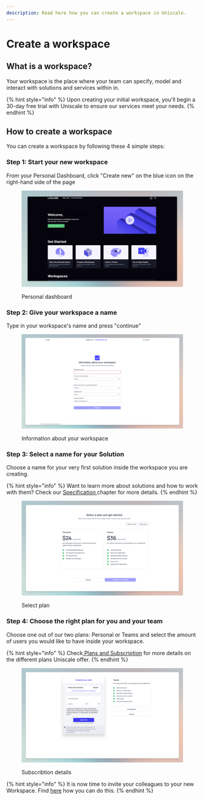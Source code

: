 ```yaml
---
description: Read here how you can create a workspace in Uniscale.
---
```


# Create a workspace

## What is a workspace?

Your workspace is the place where your team can specify, model and interact with solutions and services within in.

{% hint style="info" %}
Upon creating your initial workspace, you'll begin a 30-day free trial with Uniscale to ensure our services meet your needs.
{% endhint %}

## How to create a workspace

You can create a workspace by following these 4 simple steps:

### Step 1: Start your new workspace

From your Personal Dashboard, click "Create new" on the blue icon on the right-hand side of the page

<figure><img src="../../.gitbook/assets/CleanShot 2024-03-15 at 15.16.29.png" alt=""><figcaption><p>Personal dashboard </p></figcaption></figure>

### Step 2: Give your workspace a name

Type in your workspace's name and press "continue"

<figure><img src="../../.gitbook/assets/CleanShot 2024-03-15 at 15.05.49.png" alt=""><figcaption><p>Information about your workspace</p></figcaption></figure>

### Step 3: Select a name for your Solution

Choose a name for your very first solution inside the workspace you are creating.

{% hint style="info" %}
Want to learn more about solutions and how to work with them? Check our [Specification ](https://help.uniscale.com/using-uniscale/specification)chapter for more details.
{% endhint %}

<figure><img src="../../.gitbook/assets/CleanShot 2024-03-15 at 15.07.41.png" alt=""><figcaption><p>Select plan</p></figcaption></figure>

### Step 4: Choose the right plan for you and your team

&#x20;Choose one out of our two plans: Personal or Teams and select the amount of users you would like to have inside your workspace.

{% hint style="info" %}
Check[ Plans and Subscription](https://help.uniscale.com/plans-and-subscriptions) for more details on the different plans Uniscale offer.
{% endhint %}

<figure><img src="../../.gitbook/assets/CleanShot 2024-03-15 at 15.10.11.png" alt=""><figcaption><p>Subscribtion details</p></figcaption></figure>





{% hint style="info" %}
It is now time to invite your colleagues to your new Workspace. Find [here](invite-to-a-workspace.md) how you can do this.&#x20;
{% endhint %}

##
